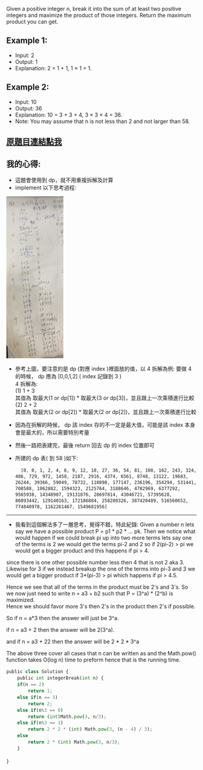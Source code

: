 Given a positive integer n, break it into the sum of at least two positive integers and maximize the product of those integers. Return the maximum product you can get.

## Example 1:

* Input: 2
* Output: 1
* Explanation: 2 = 1 + 1, 1 × 1 = 1.
## Example 2:

* Input: 10
* Output: 36
* Explanation: 10 = 3 + 3 + 4, 3 × 3 × 4 = 36.
* Note: You may assume that n is not less than 2 and not larger than 58.

## [原題目連結點我](https://leetcode.com/problems/integer-break/)
	
## 我的心得:
* 這題會使用到 dp，就不用重複拆解及計算
* implement 以下思考過程:


<img src="./image0.jpeg" width = "30%" height = "30%"/>

* 參考上圖，要注意的是 dp (對應 index )裡面放的值，以 4 拆解為例:
要做 4 的時候， dp 應為 [0,0,1,2] ( index 記錄到 3 )  
4 拆解為:  
(1) 1 + 3   
其值為 取最大(1 or dp[1]) * 取最大(3 or dp[3])，並且跟上一次乘積進行比較  
(2) 2 + 2  
其值為 取最大(2 or dp[2]) * 取最大(2 or dp[2])，並且跟上一次乘積進行比較  
* 因為在拆解的時候， dp 該 index 存的不一定是最大值，可能是該 index 本身會是最大的，所以需要特別考量

* 然後一路把表建完，最後 return 回去 dp 的 index 位置即可

* 所建的 dp 表( 到 58 )如下:

		[0, 0, 1, 2, 4, 6, 9, 12, 18, 27, 36, 54, 81, 108, 162, 243, 324, 486, 729, 972, 1458, 2187, 2916, 4374, 6561, 8748, 13122, 19683, 26244, 39366, 59049, 78732, 118098, 177147, 236196, 354294, 531441, 708588, 1062882, 1594323, 2125764, 3188646, 4782969, 6377292, 9565938, 14348907, 19131876, 28697814, 43046721, 57395628, 86093442, 129140163, 172186884, 258280326, 387420489, 516560652, 774840978, 1162261467, 1549681956]


 
 ----

* 我看到這個解法多了一層思考，覺得不錯，特此紀錄:
Given a number n lets say we have a possible product P = p1 * p2 * ... pk. Then we notice what would happen if we could break pi up into two more terms lets say one of the terms is 2 we would get the terms pi-2 and 2 so if 2(pi-2) > pi we would get a bigger product and this happens if pi > 4.  

since there is one other possible number less then 4 that is not 2 aka 3. 
Likewise for 3 if we instead breakup the one of the terms into pi-3 and 3 we would get a bigger product if 3*(pi-3) > pi which happens if pi > 4.5.  

Hence we see that all of the terms in the product must be 2's and 3's. So we now just need to write n = a3 + b2 such that P = (3^a) * (2^b) is maximized.   
Hence we should favor more 3's then 2's in the product then 2's if possible.  

So if n = a*3 then the answer will just be 3^a.  

if n = a3 + 2 then the answer will be 2(3^a).  

and if n = a3 + 22 then the answer will be 2 * 2 * 3^a  

The above three cover all cases that n can be written as and the Math.pow() function takes O(log n) time to preform hence that is the running time.  

```python
public class Solution {
    public int integerBreak(int n) {
	if(n == 2)
	    return 1;
	else if(n == 3)
	    return 2;
	else if(n%3 == 0)
	    return (int)Math.pow(3, n/3);
	else if(n%3 == 1)
	    return 2 * 2 * (int) Math.pow(3, (n - 4) / 3);
	else 
	    return 2 * (int) Math.pow(3, n/3);
    }

}
```

